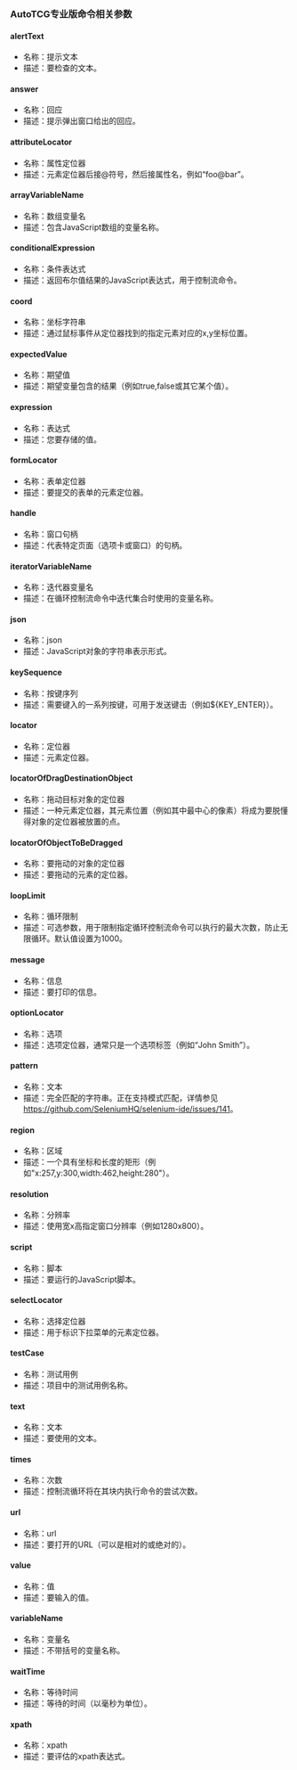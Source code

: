 ### AutoTCG专业版命令相关参数
#### alertText
- 名称：提示文本  
- 描述：要检查的文本。  

#### answer
- 名称：回应  
- 描述：提示弹出窗口给出的回应。  

#### attributeLocator
- 名称：属性定位器  
- 描述：元素定位器后接@符号，然后接属性名，例如“foo@bar”。  

#### arrayVariableName
- 名称：数组变量名  
- 描述：包含JavaScript数组的变量名称。  

#### conditionalExpression
- 名称：条件表达式  
- 描述：返回布尔值结果的JavaScript表达式，用于控制流命令。  

#### coord
- 名称：坐标字符串  
- 描述：通过鼠标事件从定位器找到的指定元素对应的x,y坐标位置。  

#### expectedValue
- 名称：期望值  
- 描述：期望变量包含的结果（例如true,false或其它某个值）。  

#### expression
- 名称：表达式  
- 描述：您要存储的值。  

#### formLocator
- 名称：表单定位器  
- 描述：要提交的表单的元素定位器。  

#### handle
- 名称：窗口句柄  
- 描述：代表特定页面（选项卡或窗口）的句柄。  

#### iteratorVariableName
- 名称：迭代器变量名  
- 描述：在循环控制流命令中迭代集合时使用的变量名称。  

#### json
- 名称：json  
- 描述：JavaScript对象的字符串表示形式。  

#### keySequence
- 名称：按键序列  
- 描述：需要键入的一系列按键，可用于发送键击（例如${KEY_ENTER}）。  

#### locator
- 名称：定位器  
- 描述：元素定位器。  

#### locatorOfDragDestinationObject
- 名称：拖动目标对象的定位器  
- 描述：一种元素定位器，其元素位置（例如其中最中心的像素）将成为要脱懂得对象的定位器被放置的点。  

#### locatorOfObjectToBeDragged
- 名称：要拖动的对象的定位器  
- 描述：要拖动的元素的定位器。  

#### loopLimit
- 名称：循环限制  
- 描述：可选参数，用于限制指定循环控制流命令可以执行的最大次数，防止无限循环。默认值设置为1000。  

#### message
- 名称：信息  
- 描述：要打印的信息。  

#### optionLocator
- 名称：选项  
- 描述：选项定位器，通常只是一个选项标签（例如“John Smith”）。  

#### pattern
- 名称：文本
- 描述：完全匹配的字符串。正在支持模式匹配，详情参见<https://github.com/SeleniumHQ/selenium-ide/issues/141>。  

#### region
- 名称：区域  
- 描述：一个具有坐标和长度的矩形（例如"x:257,y:300,width:462,height:280"）。  

#### resolution
- 名称：分辨率  
- 描述：使用宽x高指定窗口分辨率（例如1280x800）。  

#### script
- 名称：脚本  
- 描述：要运行的JavaScript脚本。  

#### selectLocator
- 名称：选择定位器  
- 描述：用于标识下拉菜单的元素定位器。  

#### testCase
- 名称：测试用例  
- 描述：项目中的测试用例名称。  

#### text
- 名称：文本  
- 描述：要使用的文本。  

#### times
- 名称：次数  
- 描述：控制流循环将在其块内执行命令的尝试次数。  

#### url
- 名称：url  
- 描述：要打开的URL（可以是相对的或绝对的）。  

#### value
- 名称：值  
- 描述：要输入的值。  

#### variableName
- 名称：变量名  
- 描述：不带括号的变量名称。  

#### waitTime
- 名称：等待时间  
- 描述：等待的时间（以毫秒为单位）。  

#### xpath
- 名称：xpath  
- 描述：要评估的xpath表达式。  
